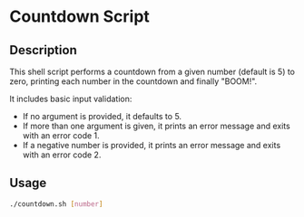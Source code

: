 # Countdown Script

## Description
This shell script performs a countdown from a given number (default is 5) to zero, printing each number in the countdown and finally "BOOM!". 

It includes basic input validation:
- If no argument is provided, it defaults to 5.
- If more than one argument is given, it prints an error message and exits with an error code 1.
- If a negative number is provided, it prints an error message and exits with an error code 2.

## Usage
```bash
./countdown.sh [number]
